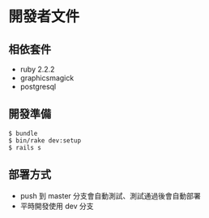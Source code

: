 # 開發者文件

## 相依套件

- ruby 2.2.2
- graphicsmagick
- postgresql

## 開發準備

```
$ bundle
$ bin/rake dev:setup
$ rails s
```

## 部署方式

- push 到 master 分支會自動測試、測試通過後會自動部署
- 平時開發使用 dev 分支